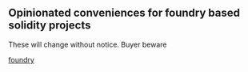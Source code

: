 ## Opinionated conveniences for foundry based solidity projects

These will change without notice. Buyer beware

[foundry](./https://github.com/foundry-rs/foundry)
